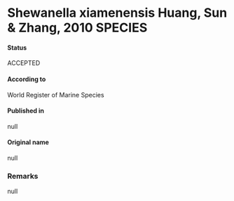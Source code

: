 # Shewanella xiamenensis Huang, Sun & Zhang, 2010 SPECIES

#### Status
ACCEPTED

#### According to
World Register of Marine Species

#### Published in
null

#### Original name
null

### Remarks
null